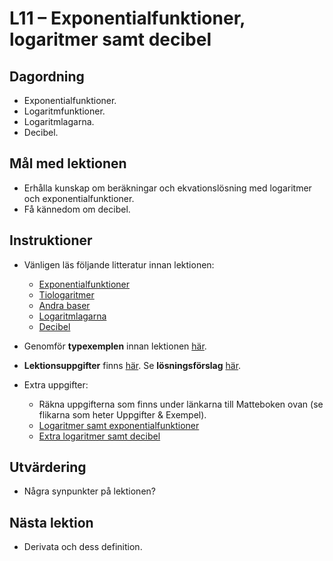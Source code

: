 # L11 – Exponentialfunktioner, logaritmer samt decibel

## Dagordning
* Exponentialfunktioner.
* Logaritmfunktioner.
* Logaritmlagarna.
* Decibel.

## Mål med lektionen
* Erhålla kunskap om beräkningar och ekvationslösning med logaritmer och exponentialfunktioner.
* Få kännedom om decibel.

## Instruktioner
* Vänligen läs följande litteratur innan lektionen:
    * [Exponentialfunktioner](https://www.matteboken.se/lektioner/matte-2/logaritmer/exponentialfunktioner)
    * [Tiologaritmer](https://www.matteboken.se/lektioner/matte-2/logaritmer/tiologaritmer)
    * [Andra baser](https://www.matteboken.se/lektioner/matte-2/logaritmer/andra-baser)
    * [Logaritmlagarna](https://www.matteboken.se/lektioner/matte-2/logaritmer/logaritmlagarna)
    * [Decibel](https://sv.wikipedia.org/wiki/Decibel)

* Genomför **typexemplen** innan lektionen [här](./docs/L11_examples.pdf).
* **Lektionsuppgifter** finns [här](./docs/L11_exercises.md). Se **lösningsförslag** [här](./docs/L11_solutions.md).

* Extra uppgifter: 
    * Räkna uppgifterna som finns under länkarna till Matteboken ovan (se flikarna som heter Uppgifter & Exempel).
    * [Logaritmer samt exponentialfunktioner](./docs/L11_logarithms_exponential_functions.pdf)
    * [Extra logaritmer samt decibel](./docs/L11_more_logarithms_and_db.pdf)

## Utvärdering
* Några synpunkter på lektionen?

## Nästa lektion
* Derivata och dess definition.
